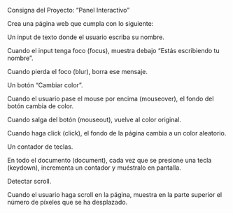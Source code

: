 Consigna del Proyecto: “Panel Interactivo”

Crea una página web que cumpla con lo siguiente:

Un input de texto donde el usuario escriba su nombre.

Cuando el input tenga foco (focus), muestra debajo “Estás escribiendo tu nombre”.

Cuando pierda el foco (blur), borra ese mensaje.

Un botón “Cambiar color”.

Cuando el usuario pase el mouse por encima (mouseover), el fondo del botón cambia de color.

Cuando salga del botón (mouseout), vuelve al color original.

Cuando haga click (click), el fondo de la página cambia a un color aleatorio.

Un contador de teclas.

En todo el documento (document), cada vez que se presione una tecla (keydown), incrementa un contador y muéstralo en pantalla.

Detectar scroll.

Cuando el usuario haga scroll en la página, muestra en la parte superior el número de píxeles que se ha desplazado.